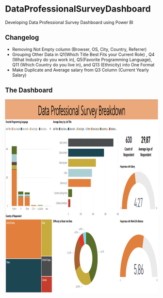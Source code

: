 # DataProfessionalSurveyDashboard
Developing Data Professional Survey Dashboard using Power BI

## Changelog

- Removing Not Empty column (Browser, OS, City, Country, Referrer)
- Grouping Other Data in Q1(Which Title Best Fits your Current Role) , Q4 (What Industry do you work in), Q5(Favorite Programming Language), Q11 (Which Country do you live in), and Q13 (Ethnicity) into One Format
- Make Duplicate and Average salary from Q3 Column (Current Yearly Salary)

## The Dashboard
<p align="center">
<kbd><img src="https://github.com/fathinafif/DataProfessionalSurveyDashboard/blob/main/ProfessionalSurveyDashboard.png" alt="Image" width="800" height="640"></kbd>
